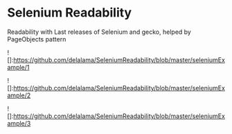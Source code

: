 # Selenium Readability
Readability with Last releases of Selenium and gecko, helped by PageObjects pattern 


![]:https://github.com/delalama/SeleniumReadability/blob/master/seleniumExample/1


![]:https://github.com/delalama/SeleniumReadability/blob/master/seleniumExample/2


![]:https://github.com/delalama/SeleniumReadability/blob/master/seleniumExample/3
